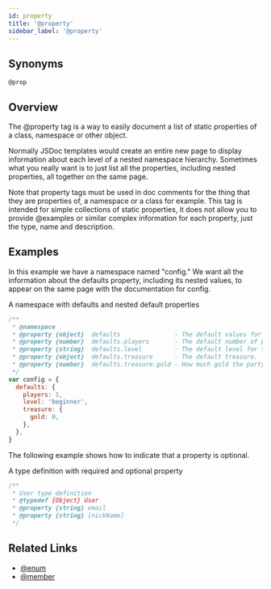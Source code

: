 ```yaml
---
id: property
title: '@property'
sidebar_label: '@property'
---
```


## Synonyms

`@prop`

## Overview

The @property tag is a way to easily document a list of static properties of a class, namespace or other object.

Normally JSDoc templates would create an entire new page to display information about each level of a nested namespace hierarchy. Sometimes what you really want is to just list all the properties, including nested properties, all together on the same page.

Note that property tags must be used in doc comments for the thing that they are properties of, a namespace or a class for example. This tag is intended for simple collections of static properties, it does not allow you to provide @examples or similar complex information for each property, just the type, name and description.

## Examples

In this example we have a namespace named "config." We want all the information about the defaults property, including its nested values, to appear on the same page with the documentation for config.

A namespace with defaults and nested default properties

```js
/**
 * @namespace
 * @property {object}  defaults               - The default values for parties.
 * @property {number}  defaults.players       - The default number of players.
 * @property {string}  defaults.level         - The default level for the party.
 * @property {object}  defaults.treasure      - The default treasure.
 * @property {number}  defaults.treasure.gold - How much gold the party starts with.
 */
var config = {
  defaults: {
    players: 1,
    level: 'beginner',
    treasure: {
      gold: 0,
    },
  },
}
```

The following example shows how to indicate that a property is optional.

A type definition with required and optional property

```js
/**
 * User type definition
 * @typedef {Object} User
 * @property {string} email
 * @property {string} [nickName]
 */
```

## Related Links

- [@enum](./enum.md)
- [@member](./member.md)

